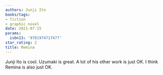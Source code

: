 ```yaml
---
authors: Junji Ito
books/tags:
- fiction
- graphic novel
date: 2021-07-15
params:
  isbn13: '9781974717477'
star_rating: 2
title: Remina
---
```


Junji Ito is cool. Uzumaki is great. A lot of his other work is just OK. I think
Remina is also just OK.

<!--more-->